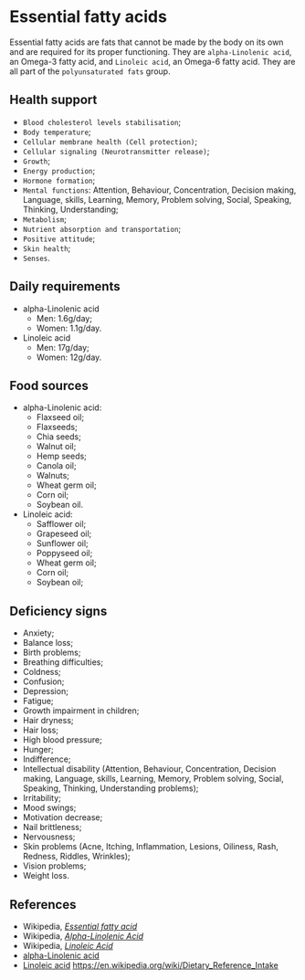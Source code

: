 # Essential fatty acids
Essential fatty acids are fats that cannot be made by the body on its own and are required for its proper functioning. They are `alpha-Linolenic acid`, an Omega-3 fatty acid, and `Linoleic acid`, an Omega-6 fatty acid. They are all part of the `polyunsaturated fats` group.

## Health support
- `Blood cholesterol levels stabilisation`;
- `Body temperature`;
- `Cellular membrane health (Cell protection)`;
- `Cellular signaling (Neurotransmitter release)`;
- `Growth`;
- `Energy production`;
- `Hormone formation`;
- `Mental functions`: Attention, Behaviour, Concentration, Decision making, Language, skills, Learning, Memory, Problem solving, Social, Speaking, Thinking, Understanding;
- `Metabolism`;
- `Nutrient absorption and transportation`;
- `Positive attitude`;
- `Skin health`;
- `Senses`.

## Daily requirements
- alpha-Linolenic acid
    - Men: 1.6g/day;
    - Women: 1.1g/day.
- Linoleic acid
    - Men: 17g/day;
    - Women: 12g/day.

## Food sources
- alpha-Linolenic acid:
    - Flaxseed oil;
    - Flaxseeds;
    - Chia seeds;
    - Walnut oil;
    - Hemp seeds;
    - Canola oil;
    - Walnuts;
    - Wheat germ oil;
    - Corn oil;
    - Soybean oil.
- Linoleic acid:
    - Safflower oil;
    - Grapeseed oil;
    - Sunflower oil;
    - Poppyseed oil;
    - Wheat germ oil;
    - Corn oil;
    - Soybean oil;

## Deficiency signs
- Anxiety;
- Balance loss;
- Birth problems;
- Breathing difficulties;
- Coldness;
- Confusion;
- Depression;
- Fatigue;
- Growth impairment in children;
- Hair dryness;
- Hair loss;
- High blood pressure;
- Hunger;
- Indifference;
- Intellectual disability (Attention, Behaviour, Concentration, Decision making, Language, skills, Learning, Memory, Problem solving, Social, Speaking, Thinking, Understanding problems);
- Irritability;
- Mood swings;
- Motivation decrease;
- Nail brittleness;
- Nervousness;
- Skin problems (Acne, Itching, Inflammation, Lesions, Oiliness, Rash, Redness, Riddles, Wrinkles);
- Vision problems;
- Weight loss.

## References
- Wikipedia, [_Essential fatty acid_](https://en.wikipedia.org/wiki/Essential_fatty_acid)
- Wikipedia, [_Alpha-Linolenic Acid_](https://en.wikipedia.org/wiki/Alpha-Linolenic_acid)
- Wikipedia, [_Linoleic Acid_](https://en.wikipedia.org/wiki/Linoleic_acid)
- [alpha-Linolenic acid](https://ndb.nal.usda.gov/ndb/nutrients/report/nutrientsfrm?max=1000&offset=0&totCount=0&nutrient1=619&nutrient2=&nutrient3=&subset=0&sort=c&measureby=g)
- [Linoleic acid](https://ndb.nal.usda.gov/ndb/nutrients/report/nutrientsfrm?max=1000&offset=0&totCount=0&nutrient1=618&nutrient2=&nutrient3=&subset=0&sort=c&measureby=g)
https://en.wikipedia.org/wiki/Dietary_Reference_Intake